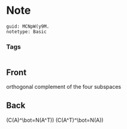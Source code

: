 # Note
```
guid: MCNpW(y9M.
notetype: Basic
```

### Tags
```
```

## Front
orthogonal complement of the four subspaces

## Back
\(C(A)^\bot=N(A^T)\)
\(C(A^T)^\bot=N(A)\)
